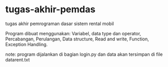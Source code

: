 # tugas-akhir-pemdas
tugas akhir pemrograman dasar sistem rental mobil

Program dibuat menggunakan:
Variabel, data type dan operator,
Percabangan,
Perulangan,
Data structure,
Read and write,
Function,
Exception Handling. 

note: program dijalankan di bagian login.py dan data akan tersimpan di file datarent.txt

